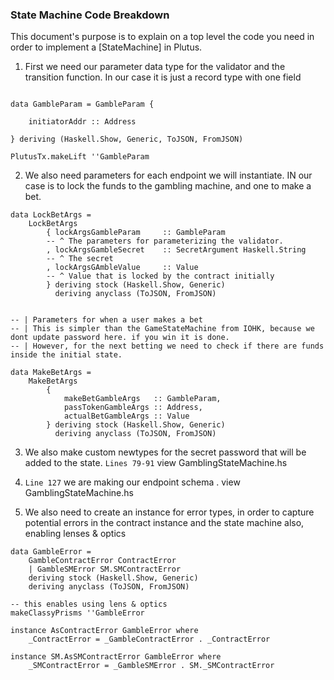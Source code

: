 ### State Machine Code Breakdown

This document's purpose is to explain on a top level the code you need in order to implement a [StateMachine] in Plutus.

1. First we need our parameter data type for the validator and the transition function. In our case it is just a record type with one field

```

data GambleParam = GambleParam {

    initiatorAddr :: Address

} deriving (Haskell.Show, Generic, ToJSON, FromJSON)

PlutusTx.makeLift ''GambleParam

```

2. We also need parameters for each endpoint we will instantiate. IN our case is to lock the funds to the gambling machine, and one to make a bet.

```
data LockBetArgs =
    LockBetArgs
        { lockArgsGambleParam     :: GambleParam
        -- ^ The parameters for parameterizing the validator.
        , lockArgsGambleSecret    :: SecretArgument Haskell.String
        -- ^ The secret
        , lockArgsGAmbleValue     :: Value
        -- ^ Value that is locked by the contract initially
        } deriving stock (Haskell.Show, Generic)
          deriving anyclass (ToJSON, FromJSON)


-- | Parameters for when a user makes a bet
-- | This is simpler than the GameStateMachine from IOHK, because we dont update password here. if you win it is done.
-- | However, for the next betting we need to check if there are funds inside the initial state.

data MakeBetArgs =
    MakeBetArgs
        {
            makeBetGambleArgs   :: GambleParam,
            passTokenGambleArgs :: Address,
            actualBetGambleArgs :: Value
        } deriving stock (Haskell.Show, Generic)
          deriving anyclass (ToJSON, FromJSON)

```

3. We also make custom newtypes for the secret password that will be added to the state. `Lines 79-91` view GamblingStateMachine.hs

4. `Line 127` we are making our endpoint schema . view GamblingStateMachine.hs

5. We also need to create an instance for error types, in order to capture potential errors in the contract instance and the state machine
   also, enabling lenses & optics

```
data GambleError =
    GambleContractError ContractError
    | GambleSMError SM.SMContractError
    deriving stock (Haskell.Show, Generic)
    deriving anyclass (ToJSON, FromJSON)

-- this enables using lens & optics
makeClassyPrisms ''GambleError

instance AsContractError GambleError where
    _ContractError = _GambleContractError . _ContractError

instance SM.AsSMContractError GambleError where
    _SMContractError = _GambleSMError . SM._SMContractError

```
